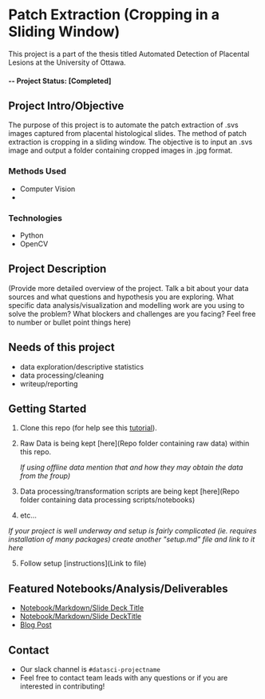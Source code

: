 # Patch Extraction (Cropping in a Sliding Window)
This project is a part of the thesis titled Automated Detection of Placental Lesions at the University of Ottawa.

#### -- Project Status: [Completed]

## Project Intro/Objective
The purpose of this project is to automate the patch extraction of .svs images captured from placental histological slides. The method of patch extraction is cropping in a sliding window. The objective is to input an .svs image and output a folder containing cropped images in .jpg format.

### Methods Used
* Computer Vision
* 

### Technologies
* Python
* OpenCV

## Project Description
(Provide more detailed overview of the project.  Talk a bit about your data sources and what questions and hypothesis you are exploring. What specific data analysis/visualization and modelling work are you using to solve the problem? What blockers and challenges are you facing?  Feel free to number or bullet point things here)

## Needs of this project
- data exploration/descriptive statistics
- data processing/cleaning
- writeup/reporting

## Getting Started

1. Clone this repo (for help see this [tutorial](https://help.github.com/articles/cloning-a-repository/)).
2. Raw Data is being kept [here](Repo folder containing raw data) within this repo.

    *If using offline data mention that and how they may obtain the data from the froup)*
    
3. Data processing/transformation scripts are being kept [here](Repo folder containing data processing scripts/notebooks)
4. etc...

*If your project is well underway and setup is fairly complicated (ie. requires installation of many packages) create another "setup.md" file and link to it here*  

5. Follow setup [instructions](Link to file)

## Featured Notebooks/Analysis/Deliverables
* [Notebook/Markdown/Slide Deck Title](link)
* [Notebook/Markdown/Slide DeckTitle](link)
* [Blog Post](link)


## Contact
* Our slack channel is `#datasci-projectname`
* Feel free to contact team leads with any questions or if you are interested in contributing!
